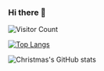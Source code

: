 ### Hi there 👋


![Visitor Count](https://profile-counter.glitch.me/VIISAUS00/count.svg)


[![Top Langs](https://github-readme-stats.vercel.app/api/top-langs/?username=VIISAUS00)](https://github.com/VIISAUS00/github-readme-stats)



![Christmas's GitHub stats](https://github-readme-stats.vercel.app/api?username=Christmas&show_icons=true&theme=tokyonight)


<!--
**VIISAUS00/VIISAUS00** is a ✨ _special_ ✨ repository because its `README.md` (this file) appears on your GitHub profile.

Here are some ideas to get you started:

- 🔭 I’m currently working on ...
- 🌱 I’m currently learning ...
- 👯 I’m looking to collaborate on ...
- 🤔 I’m looking for help with ...
- 💬 Ask me about ...
- 📫 How to reach me: ...
- 😄 Pronouns: ...
- ⚡ Fun fact: ...
-->
